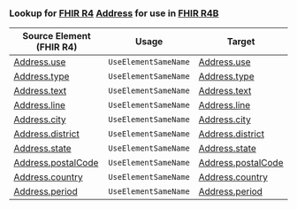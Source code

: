 ### Lookup for [FHIR R4](https://hl7.org/fhir/R4/) [Address](https://hl7.org/fhir/R4/Address.html) for use in [FHIR R4B](https://hl7.org/fhir/R4B/)

| Source Element (FHIR R4) | Usage | Target |
| -------------- | ----- | ------ |
| [Address.use](https://hl7.org/fhir/R4/Address.html#resource) | `UseElementSameName` | [Address.use](https://hl7.org/fhir/R4B/Address.html#resource) |
| [Address.type](https://hl7.org/fhir/R4/Address.html#resource) | `UseElementSameName` | [Address.type](https://hl7.org/fhir/R4B/Address.html#resource) |
| [Address.text](https://hl7.org/fhir/R4/Address.html#resource) | `UseElementSameName` | [Address.text](https://hl7.org/fhir/R4B/Address.html#resource) |
| [Address.line](https://hl7.org/fhir/R4/Address.html#resource) | `UseElementSameName` | [Address.line](https://hl7.org/fhir/R4B/Address.html#resource) |
| [Address.city](https://hl7.org/fhir/R4/Address.html#resource) | `UseElementSameName` | [Address.city](https://hl7.org/fhir/R4B/Address.html#resource) |
| [Address.district](https://hl7.org/fhir/R4/Address.html#resource) | `UseElementSameName` | [Address.district](https://hl7.org/fhir/R4B/Address.html#resource) |
| [Address.state](https://hl7.org/fhir/R4/Address.html#resource) | `UseElementSameName` | [Address.state](https://hl7.org/fhir/R4B/Address.html#resource) |
| [Address.postalCode](https://hl7.org/fhir/R4/Address.html#resource) | `UseElementSameName` | [Address.postalCode](https://hl7.org/fhir/R4B/Address.html#resource) |
| [Address.country](https://hl7.org/fhir/R4/Address.html#resource) | `UseElementSameName` | [Address.country](https://hl7.org/fhir/R4B/Address.html#resource) |
| [Address.period](https://hl7.org/fhir/R4/Address.html#resource) | `UseElementSameName` | [Address.period](https://hl7.org/fhir/R4B/Address.html#resource) |
